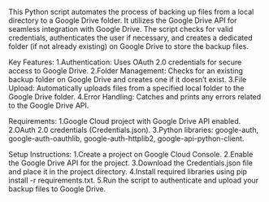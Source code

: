 
This Python script automates the process of backing up files from a local directory to a Google Drive folder. It utilizes the Google Drive API for seamless integration with Google Drive. The script checks for valid credentials, authenticates the user if necessary, and creates a dedicated folder (if not already existing) on Google Drive to store the backup files.

Key Features:
1.Authentication: Uses OAuth 2.0 credentials for secure access to Google Drive.
2.Folder Management: Checks for an existing backup folder on Google Drive and creates one if it doesn’t exist.
3.File Upload: Automatically uploads files from a specified local folder to the Google Drive folder.
4.Error Handling: Catches and prints any errors related to the Google Drive API.

Requirements:
1.Google Cloud project with Google Drive API enabled.
2.OAuth 2.0 credentials (Credentials.json).
3.Python libraries: google-auth, google-auth-oauthlib, google-auth-httplib2, google-api-python-client.

Setup Instructions:
1.Create a project on Google Cloud Console.
2.Enable the Google Drive API for the project.
3.Download the Credentials.json file and place it in the project directory.
4.Install required libraries using pip install -r requirements.txt.
5.Run the script to authenticate and upload your backup files to Google Drive.
